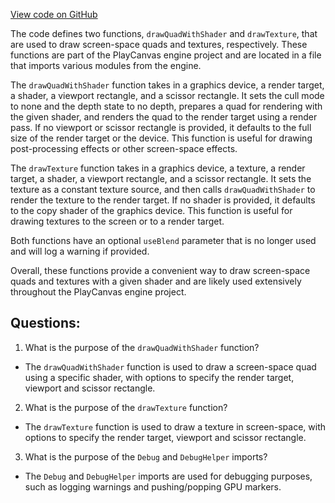 [View code on GitHub](https://github.com/playcanvas/engine/src/scene/graphics/quad-render-utils.js)

The code defines two functions, `drawQuadWithShader` and `drawTexture`, that are used to draw screen-space quads and textures, respectively. These functions are part of the PlayCanvas engine project and are located in a file that imports various modules from the engine.

The `drawQuadWithShader` function takes in a graphics device, a render target, a shader, a viewport rectangle, and a scissor rectangle. It sets the cull mode to none and the depth state to no depth, prepares a quad for rendering with the given shader, and renders the quad to the render target using a render pass. If no viewport or scissor rectangle is provided, it defaults to the full size of the render target or the device. This function is useful for drawing post-processing effects or other screen-space effects.

The `drawTexture` function takes in a graphics device, a texture, a render target, a shader, a viewport rectangle, and a scissor rectangle. It sets the texture as a constant texture source, and then calls `drawQuadWithShader` to render the texture to the render target. If no shader is provided, it defaults to the copy shader of the graphics device. This function is useful for drawing textures to the screen or to a render target.

Both functions have an optional `useBlend` parameter that is no longer used and will log a warning if provided.

Overall, these functions provide a convenient way to draw screen-space quads and textures with a given shader and are likely used extensively throughout the PlayCanvas engine project.
## Questions: 
 1. What is the purpose of the `drawQuadWithShader` function?
- The `drawQuadWithShader` function is used to draw a screen-space quad using a specific shader, with options to specify the render target, viewport and scissor rectangle.

2. What is the purpose of the `drawTexture` function?
- The `drawTexture` function is used to draw a texture in screen-space, with options to specify the render target, viewport and scissor rectangle.

3. What is the purpose of the `Debug` and `DebugHelper` imports?
- The `Debug` and `DebugHelper` imports are used for debugging purposes, such as logging warnings and pushing/popping GPU markers.